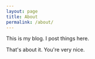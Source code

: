 ```yaml
---
layout: page
title: About
permalink: /about/
---
```


This is my blog. I post things here.

That's about it. You're very nice.
